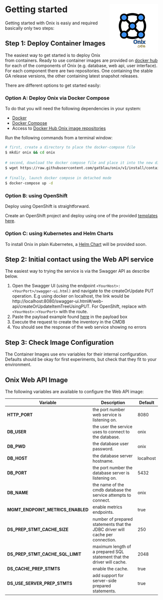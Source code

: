 # Getting started <img src="./pics/ox.png" width="160" height="160" align="right">
Getting started with Onix is easiy and required basically only two steps:

## Step 1: Deploy Container Images
The easiest way to get started is to deploy Onix from containers. Ready to use container images are provided on [docker hub](https://hub.docker.com/r/southwinds/) for each of the components of Onix (e.g. database, web api, user interface). For each component there are two repositories. One containing the stable GA release versions, the other containing latest snapshot releases.

There are different options to get started easily:
<a name="installing-using-docker"></a>
### Option A: Deploy Onix via Docker Compose
To do that you will need the following dependencies in your system:
- [Docker](https://docs.docker.com/compose/install/)
- [Docker Compose](https://docs.docker.com/compose/install/)
- Access to [Docker Hub Onix image repositories](https://hub.docker.com/u/southwinds)

Run the following commands from a terminal window:

```bash
# first, create a directory to place the docker-compose file
$ mkdir onix && cd onix

# second, download the docker compose file and place it into the new directory
$ wget https://raw.githubusercontent.com/gatblau/onix/v1/install/container/docker-compose.yml

# finally, launch docker compose in detached mode
$ docker-compose up -d
```

<a name="installing-using-openshift"></a>
### Option B: using OpenShift
Deploy using OpenShift is straightforward. 

Create an OpenShift project and deploy using one of the provided [templates here](../install/openshift/readme.md).


<a name="installing-using-helm"></a>
### Option C: using Kubernetes and Helm Charts
To install Onix in plain Kubernetes, a [Helm Chart](https://helm.sh/docs/developing_charts/) will be provided soon.


## Step 2:  Initial contact using the Web API service
The easiest way to trying the service is via the Swagger API as describe below.

1. Open the Swagger UI (using the endpoint   `<YourHost>:<YourPort>/swagger-ui.html)` and navigate to the createOrUpdate PUT operation. E.g using docker on localhost, the link would be http://localhost:8080/swagger-ui.html#/web-api/createOrUpdateItemTreeUsingPUT. For OpenShift, replace with `<YourHost>:<YourPort>` with the route.
2. Paste the payload example found [here](./../connectors/ansible/inventory/examples/inventory.json) in the payload box
3. Execute the request to create the inventory in the CMDB
4. You should see the response of the web service showing no errors

## Step 3: Check Image Configuration
The Container Images use env variables for their internal configuration.  Defaults should be okay for first experiments, but check that they fit to your environment.

## Onix Web API Image

The following variables are available to configure the Web API image:

| Variable  | Description  | Default  |
|---|---|---|
| **HTTP_PORT** | the port number web service is listening on. | 8080  |
| **DB_USER**  | the user the service uses to connect to the database.  | onix  |
| **DB_PWD**  | the database user password.  | onix  |
| **DB_HOST**  | the database server hostname.  | localhost  |
| **DB_PORT**  | the port number the database server is listening on.  | 5432  |
| **DB_NAME**  | the name of the cmdb database the service attempts to connect.  | onix  |
| **MGMT_ENDPOINT_METRICS_ENABLED** | enable metrics endpoints. | true |
| **DS_PREP_STMT_CACHE_SIZE** | number of prepared statements that the JDBC driver will cache per connection. | 250 |
| **DS_PREP_STMT_CACHE_SQL_LIMIT** | maximum length of a prepared SQL statement that the driver will cache. | 2048 |
| **DS_CACHE_PREP_STMTS** | enable the cache. | true |
| **DS_USE_SERVER_PREP_STMTS** | add support for server-side prepared statements. | true |
